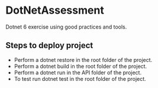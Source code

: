 # DotNetAssessment
Dotnet 6 exercise using good practices and tools.

## Steps to deploy project

- Perform a dotnet restore in the root folder of the project.
- Perform a dotnet build in the root folder of the project.
- Perform a dotnet run in the API folder of the project.
- To test run dotnet test in the root folder of the project.